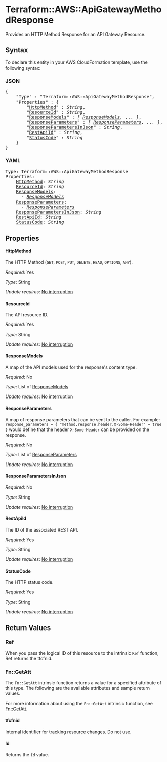 # Terraform::AWS::ApiGatewayMethodResponse

Provides an HTTP Method Response for an API Gateway Resource.

## Syntax

To declare this entity in your AWS CloudFormation template, use the following syntax:

### JSON

<pre>
{
    "Type" : "Terraform::AWS::ApiGatewayMethodResponse",
    "Properties" : {
        "<a href="#httpmethod" title="HttpMethod">HttpMethod</a>" : <i>String</i>,
        "<a href="#resourceid" title="ResourceId">ResourceId</a>" : <i>String</i>,
        "<a href="#responsemodels" title="ResponseModels">ResponseModels</a>" : <i>[ <a href="responsemodels.md">ResponseModels</a>, ... ]</i>,
        "<a href="#responseparameters" title="ResponseParameters">ResponseParameters</a>" : <i>[ <a href="responseparameters.md">ResponseParameters</a>, ... ]</i>,
        "<a href="#responseparametersinjson" title="ResponseParametersInJson">ResponseParametersInJson</a>" : <i>String</i>,
        "<a href="#restapiid" title="RestApiId">RestApiId</a>" : <i>String</i>,
        "<a href="#statuscode" title="StatusCode">StatusCode</a>" : <i>String</i>
    }
}
</pre>

### YAML

<pre>
Type: Terraform::AWS::ApiGatewayMethodResponse
Properties:
    <a href="#httpmethod" title="HttpMethod">HttpMethod</a>: <i>String</i>
    <a href="#resourceid" title="ResourceId">ResourceId</a>: <i>String</i>
    <a href="#responsemodels" title="ResponseModels">ResponseModels</a>: <i>
      - <a href="responsemodels.md">ResponseModels</a></i>
    <a href="#responseparameters" title="ResponseParameters">ResponseParameters</a>: <i>
      - <a href="responseparameters.md">ResponseParameters</a></i>
    <a href="#responseparametersinjson" title="ResponseParametersInJson">ResponseParametersInJson</a>: <i>String</i>
    <a href="#restapiid" title="RestApiId">RestApiId</a>: <i>String</i>
    <a href="#statuscode" title="StatusCode">StatusCode</a>: <i>String</i>
</pre>

## Properties

#### HttpMethod

The HTTP Method (`GET`, `POST`, `PUT`, `DELETE`, `HEAD`, `OPTIONS`, `ANY`).

_Required_: Yes

_Type_: String

_Update requires_: [No interruption](https://docs.aws.amazon.com/AWSCloudFormation/latest/UserGuide/using-cfn-updating-stacks-update-behaviors.html#update-no-interrupt)

#### ResourceId

The API resource ID.

_Required_: Yes

_Type_: String

_Update requires_: [No interruption](https://docs.aws.amazon.com/AWSCloudFormation/latest/UserGuide/using-cfn-updating-stacks-update-behaviors.html#update-no-interrupt)

#### ResponseModels

A map of the API models used for the response's content type.

_Required_: No

_Type_: List of <a href="responsemodels.md">ResponseModels</a>

_Update requires_: [No interruption](https://docs.aws.amazon.com/AWSCloudFormation/latest/UserGuide/using-cfn-updating-stacks-update-behaviors.html#update-no-interrupt)

#### ResponseParameters

A map of response parameters that can be sent to the caller.
For example: `response_parameters = { "method.response.header.X-Some-Header" = true }`
would define that the header `X-Some-Header` can be provided on the response.

_Required_: No

_Type_: List of <a href="responseparameters.md">ResponseParameters</a>

_Update requires_: [No interruption](https://docs.aws.amazon.com/AWSCloudFormation/latest/UserGuide/using-cfn-updating-stacks-update-behaviors.html#update-no-interrupt)

#### ResponseParametersInJson

_Required_: No

_Type_: String

_Update requires_: [No interruption](https://docs.aws.amazon.com/AWSCloudFormation/latest/UserGuide/using-cfn-updating-stacks-update-behaviors.html#update-no-interrupt)

#### RestApiId

The ID of the associated REST API.

_Required_: Yes

_Type_: String

_Update requires_: [No interruption](https://docs.aws.amazon.com/AWSCloudFormation/latest/UserGuide/using-cfn-updating-stacks-update-behaviors.html#update-no-interrupt)

#### StatusCode

The HTTP status code.

_Required_: Yes

_Type_: String

_Update requires_: [No interruption](https://docs.aws.amazon.com/AWSCloudFormation/latest/UserGuide/using-cfn-updating-stacks-update-behaviors.html#update-no-interrupt)

## Return Values

### Ref

When you pass the logical ID of this resource to the intrinsic `Ref` function, Ref returns the tfcfnid.

### Fn::GetAtt

The `Fn::GetAtt` intrinsic function returns a value for a specified attribute of this type. The following are the available attributes and sample return values.

For more information about using the `Fn::GetAtt` intrinsic function, see [Fn::GetAtt](https://docs.aws.amazon.com/AWSCloudFormation/latest/UserGuide/intrinsic-function-reference-getatt.html).

#### tfcfnid

Internal identifier for tracking resource changes. Do not use.

#### Id

Returns the <code>Id</code> value.

